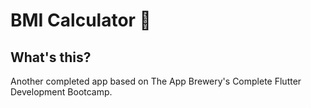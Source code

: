 # BMI Calculator 💪

## What's this?

Another completed app based on The App Brewery's Complete Flutter Development Bootcamp.
